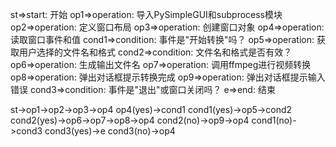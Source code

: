 st=>start: 开始
op1=>operation: 导入PySimpleGUI和subprocess模块
op2=>operation: 定义窗口布局
op3=>operation: 创建窗口对象
op4=>operation: 读取窗口事件和值
cond1=>condition: 事件是"开始转换"吗？
op5=>operation: 获取用户选择的文件名和格式
cond2=>condition: 文件名和格式是否有效？
op6=>operation: 生成输出文件名
op7=>operation: 调用ffmpeg进行视频转换
op8=>operation: 弹出对话框提示转换完成
op9=>operation: 弹出对话框提示输入错误
cond3=>condition: 事件是"退出"或窗口关闭吗？
e=>end: 结束

st->op1->op2->op3->op4
op4(yes)->cond1
cond1(yes)->op5->cond2
cond2(yes)->op6->op7->op8->op4
cond2(no)->op9->op4
cond1(no)->cond3
cond3(yes)->e
cond3(no)->op4